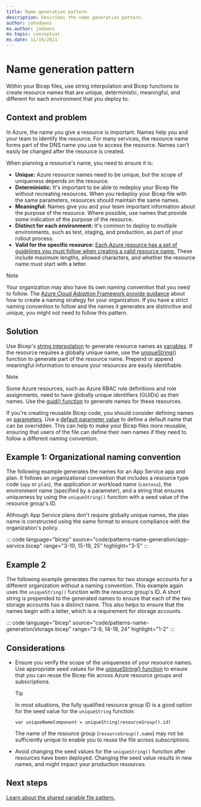 ```yaml
---
title: Name generation pattern
description: Describes the name generation pattern.
author: johndowns
ms.author: jodowns
ms.topic: conceptual
ms.date: 11/16/2021
---
```

# Name generation pattern

Within your Bicep files, use string interpolation and Bicep functions to create resource names that are unique, deterministic, meaningful, and different for each environment that you deploy to.

## Context and problem

In Azure, the name you give a resource is important. Names help you and your team to identify the resource. For many services, the resource name forms part of the DNS name you use to access the resource. Names can't easily be changed after the resource is created.

When planning a resource's name, you need to ensure it is:

- **Unique:** Azure resource names need to be unique, but the scope of uniqueness depends on the resource.
- **Deterministic:** It's important to be able to redeploy your Bicep file without recreating resources. When you redeploy your Bicep file with the same parameters, resources should maintain the same names.
- **Meaningful:** Names give you and your team important information about the purpose of the resource. Where possible, use names that provide some indication of the purpose of the resource.
- **Distinct for each environment:** It's common to deploy to multiple environments, such as test, staging, and production, as part of your rollout process.
- **Valid for the specific resource:** [Each Azure resource has a set of guidelines you must follow when creating a valid resource name.](../management/resource-name-rules.md) These include maximum lengths, allowed characters, and whether the resource name must start with a letter.

> [!NOTE]
> Your organization may also have its own naming convention that you need to follow. The [Azure Cloud Adoption Framework provide guidance](/azure/cloud-adoption-framework/ready/azure-best-practices/resource-naming) about how to create a naming strategy for your organization. If you have a strict naming convention to follow and the names it generates are distinctive and unique, you might not need to follow this pattern.

## Solution

Use Bicep's [string interpolation](bicep-functions-string.md#concat) to generate resource names as [variables](variables.md). If the resource requires a globally unique name, use the [uniqueString()](bicep-functions-string.md#uniquestring) function to generate part of the resource name. Prepend or append meaningful information to ensure your resources are easily identifiable.

> [!NOTE]
> Some Azure resources, such as Azure RBAC role definitions and role assignments, need to have globally unique identifiers (GUIDs) as their names. Use the [guid() function](bicep-functions-string.md#guid) to generate names for these resources.

If you're creating reusable Bicep code, you should consider defining names as [parameters](parameters.md). Use a [default parameter value](parameters.md#default-value) to define a default name that can be overridden. This can help to make your Bicep files more reusable, ensuring that users of the file can define their own names if they need to follow a different naming convention.

## Example 1: Organizational naming convention

The following example generates the names for an App Service app and plan. It follows an organizational convention that includes a resource type code (`app` or `plan`), the application or workload name (`contoso`), the environment name (specified by a parameter), and a string that ensures uniqueness by using the `uniqueString()` function with a seed value of the resource group's ID.

Although App Service plans don't require globally unique names, the plan name is constructed using the same format to ensure compliance with the organization's policy.

::: code language="bicep" source="code/patterns-name-generation/app-service.bicep" range="3-10, 15-19, 25" highlight="3-5" ::: <!-- TODO move to correct repo -->

## Example 2

The following example generates the names for two storage accounts for a different organization without a naming convention. This example again uses the `uniqueString()` function with the resource group's ID. A short string is prepended to the generated names to ensure that each of the two storage accounts has a distinct name. This also helps to ensure that the names begin with a letter, which is a requirement for storage accounts.

::: code language="bicep" source="code/patterns-name-generation/storage.bicep" range="3-8, 14-18, 24" highlight="1-2" :::

## Considerations

- Ensure you verify the scope of the uniqueness of your resource names. Use appropriate seed values for the [uniqueString() function](bicep-functions-string.md#uniquestring) to ensure that you can reuse the Bicep file across Azure resource groups and subscriptions.
  > [!TIP]
  > In most situations, the fully qualified resource group ID is a good option for the seed value for the `uniqueString` function:
  >
  > ```bicep
  > var uniqueNameComponent = uniqueString(resourceGroup().id)
  > ```
  > 
  > The name of the resource group (`resourceGroup().name`) may not be sufficiently unique to enable you to reuse the file across subscriptions.
- Avoid changing the seed values for the `uniqueString()` function after resources have been deployed. Changing the seed value results in new names, and might impact your production resources.

## Next steps

[Learn about the shared variable file pattern.](patterns-shared-variable-file.md)

